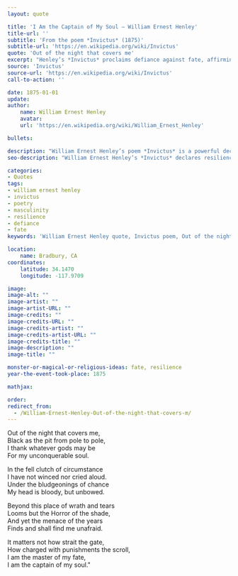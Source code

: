 ```yaml
---
layout: quote

title: 'I Am the Captain of My Soul – William Ernest Henley'
title-url: ''
subtitle: 'From the poem *Invictus* (1875)'
subtitle-url: 'https://en.wikipedia.org/wiki/Invictus'
quote: 'Out of the night that covers me'
excerpt: "Henley’s *Invictus* proclaims defiance against fate, affirming mastery over one’s soul despite suffering."
source: 'Invictus'
source-url: 'https://en.wikipedia.org/wiki/Invictus'
call-to-action: ''

date: 1875-01-01
update:
author:
    name: William Ernest Henley
    avatar: 
    url: 'https://en.wikipedia.org/wiki/William_Ernest_Henley'

bullets:

description: "William Ernest Henley’s poem *Invictus* is a powerful declaration of resilience and self-mastery in the face of suffering, concluding with the famous lines, 'I am the master of my fate, I am the captain of my soul.'"
seo-description: "William Ernest Henley’s *Invictus* declares resilience and self-mastery, affirming strength of soul against fate and adversity."

categories:
- Quotes
tags:
- william ernest henley
- invictus
- poetry
- masculinity
- resilience
- defiance
- fate
keywords: 'William Ernest Henley quote, Invictus poem, Out of the night that covers me, I am the master of my fate, captain of my soul, resilience poetry, defiance of fate'

location:
    name: Bradbury, CA
coordinates:
    latitude: 34.1470
    longitude: -117.9709

image:
image-alt: ""
image-artist: ""
image-artist-URL: ""
image-credits: ""
image-credits-URL: ""
image-credits-artist: ""
image-credits-artist-URL: ""
image-credits-title: ""
image-description: ""
image-title: ""

monster-or-magical-or-religious-ideas: fate, resilience
year-the-event-took-place: 1875

mathjax: 

order: 
redirect_from:
  - /William-Ernest-Henley-Out-of-the-night-that-covers-m/
---
```

Out of the night that covers me,\
  Black as the pit from pole to pole,\
  I thank whatever gods may be\
  For my unconquerable soul.
  
  In the fell clutch of circumstance\
  I have not winced nor cried aloud.\
  Under the bludgeonings of chance\
  My head is bloody, but unbowed.
  
  Beyond this place of wrath and tears\
  Looms but the Horror of the shade,\
  And yet the menace of the years\
  Finds and shall find me unafraid.
  
  It matters not how strait the gate,\
  How charged with punishments the scroll,\
  I am the master of my fate,\
  I am the captain of my soul."